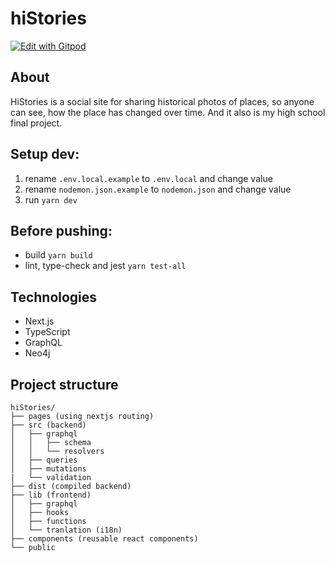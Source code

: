 # hiStories

[![Edit with Gitpod](https://gitpod.io/button/open-in-gitpod.svg)](https://gitpod.io/#https://github.com/hiStories-cc/hiStories)

## About

HiStories is a social site for sharing historical photos of places, so anyone can see, how the place has changed over time.
And it also is my high school final project.

## Setup dev:

1. rename `.env.local.example` to `.env.local` and change value
2. rename `nodemon.json.example` to `nodemon.json` and change value
3. run `yarn dev`

## Before pushing:

- build `yarn build`
- lint, type-check and jest `yarn test-all`

## Technologies

- Next.js
- TypeScript
- GraphQL
- Neo4j

## Project structure

```
hiStories/
├── pages (using nextjs routing)
├── src (backend)
│   ├── graphql
│   │   ├── schema
│   │   └── resolvers
│   ├── queries
│   ├── mutations
|   └── validation
├── dist (compiled backend)
├── lib (frontend)
│   ├── graphql
│   ├── hooks
│   ├── functions
│   └── tranlation (i18n)
├── components (reusable react components)
└── public
```
